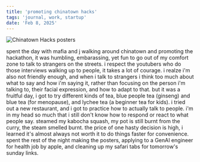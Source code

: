 ```yaml
---
title: 'promoting chinatown hacks'
tags: 'journal, work, startup'
date: 'Feb 8, 2025'
---
```


![Chinatown Hacks posters](/images/chinatownhacks_posters.jpeg)

spent the day with mafia and j walking around chinatown and promoting the hackathon, it was humbling, embarassing, yet fun to go out of my comfort zone to talk to strangers on the streets. i respect the youtubers who do those interviews walking up to people, it takes a lot of courage. i realze i'm also not friendly enough, and when i talk to strangers i think too much about what to say and how i'm saying it, rather than focusing on the person i'm talking to, their facial expression, and how to adapt to that. but it was a fruitful day, i got to try different kinds of tea, blue people tea (ginseng) and blue tea (for menopause), and lychee tea (a beginner tea for kids). i tried out a new restaurant, and i got to practice how to actually talk to people. i'm in my head so much that i still don't know how to respond or react to what people say. steamed my kabocha squash, my pot is still burnt from the curry, the steam smelled burnt. the price of one hasty decision is high, i learned it's almost always not worth it to do things faster for convenience. spent the rest of the night making the posters, applying to a GenAI engineer for health job by apple, and cleaning up my safari tabs for tomorrow's sunday links.
